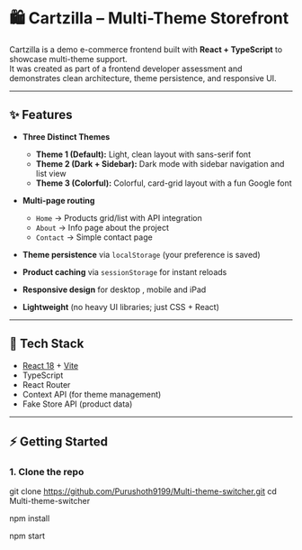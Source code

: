 # 🛍️ Cartzilla – Multi-Theme Storefront

Cartzilla is a demo e-commerce frontend built with **React + TypeScript** to showcase multi-theme support.  
It was created as part of a frontend developer assessment and demonstrates clean architecture, theme persistence, and responsive UI.

---

## ✨ Features

- **Three Distinct Themes**
  - **Theme 1 (Default):** Light, clean layout with sans-serif font
  - **Theme 2 (Dark + Sidebar):** Dark mode with sidebar navigation and list view
  - **Theme 3 (Colorful):** Colorful, card-grid layout with a fun Google font

- **Multi-page routing**
  - `Home` → Products grid/list with API integration
  - `About` → Info page about the project
  - `Contact` → Simple contact page

- **Theme persistence** via `localStorage` (your preference is saved)
- **Product caching** via `sessionStorage` for instant reloads
- **Responsive design** for desktop , mobile and iPad
- **Lightweight** (no heavy UI libraries; just CSS + React)

---

## 🚀 Tech Stack

- [React 18](https://react.dev/) + [Vite](https://vitejs.dev/)  
- TypeScript  
- React Router  
- Context API (for theme management)  
- Fake Store API (product data)  

---

## ⚡ Getting Started

### 1. Clone the repo

git clone https://github.com/Purushoth9199/Multi-theme-switcher.git
cd Multi-theme-switcher

<!-- Install dependencies -->
npm install

 <!-- Start the dev server -->
 npm start
